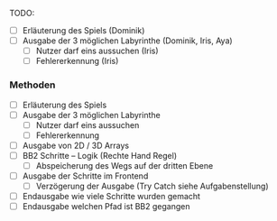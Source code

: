 TODO:
- [ ] Erläuterung des Spiels (Dominik)
- [ ] Ausgabe der 3 möglichen Labyrinthe (Dominik, Iris, Aya)
  - [ ] Nutzer darf eins aussuchen (Iris)
  - [ ] Fehlererkennung (Iris)

### Methoden
- [ ] Erläuterung des Spiels
- [ ] Ausgabe der 3 möglichen Labyrinthe
  - [ ] Nutzer darf eins aussuchen
  - [ ] Fehlererkennung
- [ ] Ausgabe von 2D / 3D Arrays
- [ ] BB2 Schritte – Logik (Rechte Hand Regel)
  - [ ] Abspeicherung des Wegs auf der dritten Ebene
- [ ] Ausgabe der Schritte im Frontend
  - [ ] Verzögerung der Ausgabe (Try Catch siehe Aufgabenstellung)
- [ ] Endausgabe wie viele Schritte wurden gemacht
- [ ] Endausgabe welchen Pfad ist BB2 gegangen
